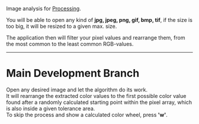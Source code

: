 Image analysis for <a href="http://processing.org">Processing</a>.

You will be able to open any kind of <b>jpg, jpeg, png, gif, bmp, tif</b>,
if the size is too big, it will be resized to a given max. size.

The application then will filter your pixel values and rearrange them,
from the most common to the least common RGB-values.

<hr>

<h1>Main Development Branch</h1>

<p>
Open any desired image and let the algorithm do its work.<br>
It will rearrange the extracted color values to the first possible color value found
after a randomly calculated starting point within the pixel array, which is also inside
a given tolerance area.<br>
To skip the process and show a calculated color wheel, press <b>'w'</b>.
</p>
